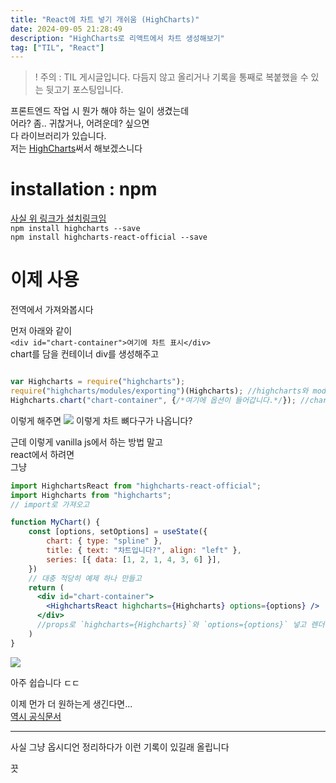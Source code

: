 ```yaml
---
title: "React에 차트 넣기 개쉬움 (HighCharts)"
date: 2024-09-05 21:28:49
description: "HighCharts로 리액트에서 차트 생성해보기"
tag: ["TIL", "React"]
---
```


> ! 주의 : TIL 게시글입니다. 다듬지 않고 올리거나 기록을 통째로 복붙했을 수 있는 뒷고기 포스팅입니다.

프론트엔드 작업 시 뭔가 해야 하는 일이 생겼는데  
어라? 좀.. 귀찮거나, 어려운데? 싶으면  
다 라이브러리가 있습니다.  
저는 [HighCharts](https://www.highcharts.com/docs/getting-started/install-from-npm)써서 해보겠스니다

# installation : npm

[사실 위 링크가 설치링크임](https://www.highcharts.com/docs/getting-started/install-from-npm)  
`npm install highcharts --save`  
`npm install highcharts-react-official --save`  

# 이제 사용

전역에서 가져와봅시다

먼저 아래와 같이  
`<div id="chart-container">여기에 차트 표시</div>`  
chart를 담을 컨테이너 div를 생성해주고
```javascript

var Highcharts = require("highcharts");
require("highcharts/modules/exporting")(Highcharts); //highcharts와 module을 load하고,
Highcharts.chart("chart-container", {/*여기에 옵션이 들어갑니다.*/}); //chart를 생성합니다.
```
이렇게 해주면
![](https://i.imgur.com/kxxp5Yk.png)
이렇게 차트 뼈다구가 나옵니다?

근데 이렇게 vanilla js에서 하는 방법 말고  
react에서 하려면  
그냥  

```jsx
import HighchartsReact from "highcharts-react-official";
import Highcharts from "highcharts";
// import로 가져오고

function MyChart() {
	const [options, setOptions] = useState({
		chart: { type: "spline" },
	    title: { text: "차트입니다?", align: "left" },
	    series: [{ data: [1, 2, 1, 4, 3, 6] }],
	})
	// 대충 적당히 예제 하나 만들고
	return (
      <div id="chart-container">
        <HighchartsReact highcharts={Highcharts} options={options} />
      </div>
      //props로 `highcharts={Highcharts}`와 `options={options}` 넣고 렌더링해주기만 하면 된다
	)
}
```

![](https://i.imgur.com/w4Oetct.png)

아주 쉽습니다 ㄷㄷ

이제 먼가 더 원하는게 생긴다면...  
[역시 공식문서](https://api.highcharts.com/highcharts/)

---

사실 그냥 옵시디언 정리하다가 이런 기록이 있길래 올립니다  

끗